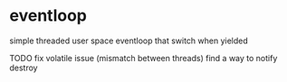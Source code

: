 # eventloop
simple threaded user space eventloop that switch when yielded

TODO
fix volatile issue (mismatch between threads)
find a way to notify destroy

